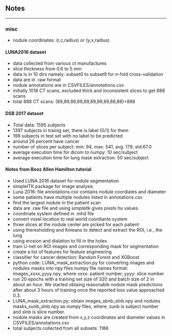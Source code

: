 ## Notes
---------


### misc
* nodule coordinates: (r,c,radius) or (y,x,radius)




#### LUNA2016 dataset
* data collected from various ct manufactures
* slice thickness from 0.6 to 5 mm
* data is in 10 dirs namely: subset0 to subset9 for n-fold cross-validation
* data are in .raw format
* nodule annotations are in CSVFILES/annotations.csv
* initially 1018 CT scans, excluded thick and inconsistent slices to get 888 scans
* total 888 CT scans: (89,89,89,89,89,89,89,89,88,88)=888





#### DSB 2017 dataset
* Total data: 1595 subjects
* 1397 subjects in trainig set, there is label (0/1) for them
* 198 subjects in test set with no label to be predicted
* around 26 percent have cancer
* number of slices per subject: min: 94, max: 541, avg: 179, std:67.0
* average execution time for dicom to numpy: 10 sec/subject
* average execution time for lung mask extraction: 50 sec/subject




#### Notes from Booz Allen Hamilton tutorial
* Used LUNA 2016 dataset for nodule segmentation
* simpleITK package for image analysis
* Luna 2016: file annotations.csv contains nodule coordiates and diameter
* some patients have multiple nodules listed in annotations.csv
* find the largest nodule in the patient scan
* data are .raw file and using simpleitk gives pixels hu values.
* coordinate system defined in .mhd file
* convert voxel location to real world coordiante system
* three slices at the nodule center are picked for each patient
* using theresholding and Kmeans to detect and extract the ROI, i.e., the lung
* using erosion and dialation to fill in the holes
* train U-net on ROI images and corresponding mask for segmentation
* create a list of features for feature engineering
* classifier for cancer detection: Random Forest and XGBoost
* python code: LUNA_mask_extraction.py for converting images and nodules masks into npy files
  numpy file names format: images_xxxx_yyyy.npy, where xxxx: patient number, yyyy: slice number
* run 20 epochs with a training set size of 320 and batch size of 2 in about an hour. We started obtaing reasonable nodule mask predictions after about 3 hours of training once the reported loss value approached 0.3.
* LUNA_mask_extraction.py: obtain images_sbnb_slnb.npy and nodules masks_sunb_slnb.npy as numpy files,
  where, sunb is subject number and slnb is slice number.
* nodule masks are created from x,y,z coordinates and diameter values in CSVFILES/annotations.csv 
* total subjects collected from all subsets: 1186


